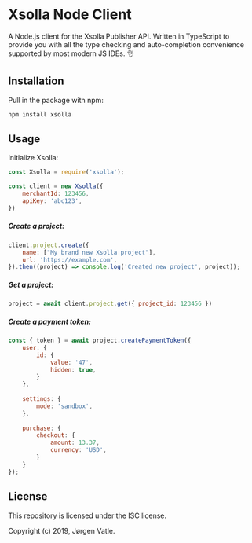 # Xsolla Node Client

A Node.js client for the Xsolla Publisher API. Written in TypeScript to provide you with all the type checking and 
auto-completion convenience supported by most modern JS IDEs. 👌

## Installation
Pull in the package with npm:
```bash
npm install xsolla
```

## Usage

Initialize Xsolla:
```js
const Xsolla = require('xsolla');

const client = new Xsolla({
    merchantId: 123456,
    apiKey: 'abc123',
})
```

##### Create a project:
```js
client.project.create({
    name: ["My brand new Xsolla project"],
    url: 'https://example.com',
}).then((project) => console.log('Created new project', project));
```

##### Get a project:
```js
project = await client.project.get({ project_id: 123456 })
```

##### Create a payment token:
```js
const { token } = await project.createPaymentToken({
    user: {
        id: {
            value: '47',
            hidden: true,
        }
    },
    
    settings: {
        mode: 'sandbox',
    },
   
    purchase: {
        checkout: {
            amount: 13.37,
            currency: 'USD',
        }
    }
});
```

## License
This repository is licensed under the ISC license.

Copyright (c) 2019, Jørgen Vatle.